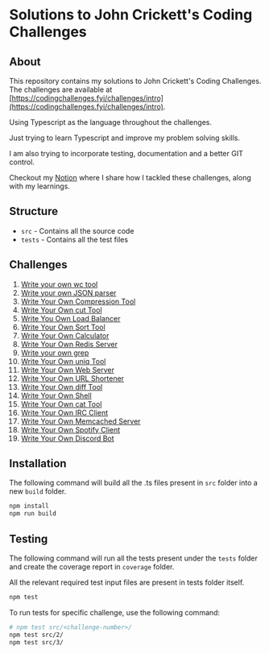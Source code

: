 # Solutions to John Crickett's Coding Challenges

## About

This repository contains my solutions to John Crickett's Coding Challenges. The challenges are available at [https://codingchallenges.fyi/challenges/intro](https://codingchallenges.fyi/challenges/intro).

Using Typescript as the language throughout the challenges.

Just trying to learn Typescript and improve my problem solving skills.

I am also trying to incorporate testing, documentation and a better GIT control.

Checkout my [Notion](https://mohitjain.notion.site/Coding-Challenges-af9b8197a438447e9b455ab9e010f9a2?pvs=4) where I share how I tackled these challenges, along with my learnings.

## Structure

- `src` - Contains all the source code
- `tests` - Contains all the test files

## Challenges

1. [Write your own wc tool](src/1/)
2. [Write your own JSON parser](src/2/)
3. [Write Your Own Compression Tool](src/3/)
4. [Write Your Own cut Tool](src/4/)
5. [Write You Own Load Balancer](src/5/)
6. [Write Your Own Sort Tool](src/6/)
7. [Write Your Own Calculator](src/7/)
8. [Write Your Own Redis Server](src/8/)
9. [Write your own grep](src/9/)
10. [Write Your Own uniq Tool](src/10/)
11. [Write Your Own Web Server](src/11/)
12. [Write Your Own URL Shortener](https://github.com/jainmohit2001/short-url)
13. [Write Your Own diff Tool](src/13/)
14. [Write Your Own Shell](src/14/)
15. [Write Your Own cat Tool](src/15/)
16. [Write Your Own IRC Client](src/16/)
17. [Write Your Own Memcached Server](src/17/)
18. [Write Your Own Spotify Client](https://github.com/jainmohit2001/spotify-client)
19. [Write Your Own Discord Bot](src/19/)

## Installation

The following command will build all the .ts files present in `src` folder into a new `build` folder.

```bash
npm install
npm run build
```

## Testing

The following command will run all the tests present under the `tests` folder and create the coverage report in `coverage` folder.

All the relevant required test input files are present in tests folder itself.

```bash
npm test
```

To run tests for specific challenge, use the following command:

```bash
# npm test src/<challenge-number>/
npm test src/2/
npm test src/3/
```
